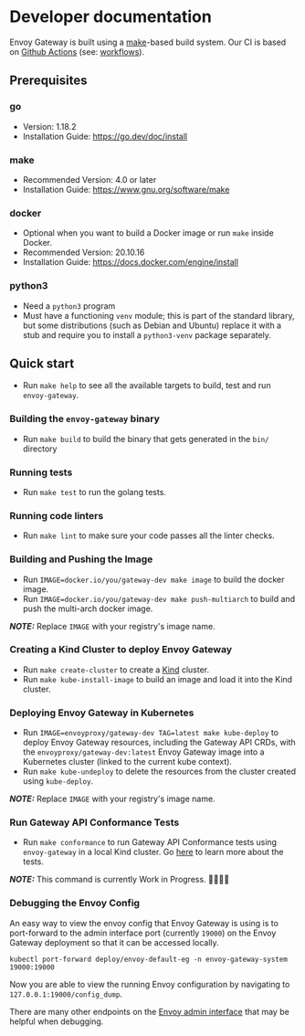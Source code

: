 # Developer documentation

Envoy Gateway is built using a [make][make]-based build system. Our CI is based on [Github Actions][gha]
(see: [workflows](.github/workflows)).

## Prerequisites

### go
* Version: 1.18.2
* Installation Guide: https://go.dev/doc/install

### make
* Recommended Version: 4.0 or later
* Installation Guide: https://www.gnu.org/software/make

### docker
* Optional when you want to build a Docker image or run `make` inside Docker.
* Recommended Version: 20.10.16
* Installation Guide: https://docs.docker.com/engine/install

### python3
* Need a `python3` program
* Must have a functioning `venv` module; this is part of the standard
  library, but some distributions (such as Debian and Ubuntu) replace
  it with a stub and require you to install a `python3-venv` package
  separately.

## Quick start
* Run `make help` to see all the available targets to build, test and run `envoy-gateway`.

### Building the `envoy-gateway` binary
* Run `make build` to build the binary that gets generated in the `bin/` directory

### Running tests
* Run `make test` to run the golang tests.

### Running code linters
* Run `make lint` to make sure your code passes all the linter checks.

### Building and Pushing the Image
* Run `IMAGE=docker.io/you/gateway-dev make image` to build the docker image.
* Run `IMAGE=docker.io/you/gateway-dev make push-multiarch` to build and push the multi-arch docker image.

**_NOTE:_**  Replace `IMAGE` with your registry's image name.

### Creating a Kind Cluster to deploy Envoy Gateway
* Run `make create-cluster` to create a [Kind][kind] cluster.
* Run `make kube-install-image` to build an image and load it into the Kind cluster.

### Deploying Envoy Gateway in Kubernetes
* Run `IMAGE=envoyproxy/gateway-dev TAG=latest make kube-deploy` to deploy Envoy Gateway resources, including the Gateway API CRDs,
with the `envoyproxy/gateway-dev:latest` Envoy Gateway image into a Kubernetes cluster (linked to the current kube context).
* Run `make kube-undeploy` to delete the resources from the cluster created using `kube-deploy`.

**_NOTE:_**  Replace `IMAGE` with your registry's image name.

### Run Gateway API Conformance Tests
* Run `make conformance` to run Gateway API Conformance tests using `envoy-gateway` in a
local Kind cluster. Go [here](https://gateway-api.sigs.k8s.io/concepts/conformance/) to learn
more about the tests.

**_NOTE:_**  This command is currently Work in Progress. :construction::construction::construction::construction:


### Debugging the Envoy Config
An easy way to view the envoy config that Envoy Gateway is using is to port-forward to the admin interface port (currently `19000`)
on the Envoy Gateway deployment so that it can be accessed locally.

`kubectl port-forward deploy/envoy-default-eg -n envoy-gateway-system 19000:19000`

Now you are able to view the running Envoy configuration by navigating to `127.0.0.1:19000/config_dump`.

There are many other endpoints on the [Envoy admin interface](https://www.envoyproxy.io/docs/envoy/v1.23.0/operations/admin#operations-admin-interface) that may be helpful when debugging.

[make]: https://www.gnu.org/software/make/
[gha]: https://docs.github.com/en/actions
[kind]: https://kind.sigs.k8s.io/
